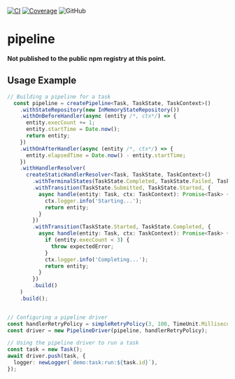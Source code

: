 [![CI](https://github.com/sha1n/pipeline/actions/workflows/ci.yml/badge.svg)](https://github.com/sha1n/pipeline/actions/workflows/ci.yml)
[![Coverage](https://github.com/sha1n/pipeline/actions/workflows/coverage.yml/badge.svg)](https://github.com/sha1n/pipeline/actions/workflows/coverage.yml)
![GitHub](https://img.shields.io/github/license/sha1n/pipeline)
<!-- 
![npm type definitions](https://img.shields.io/npm/types/@sha1n/pipeline)
![npm](https://img.shields.io/npm/v/@sha1n/pipeline)
-->
# pipeline

**Not published to the public npm registry at this point.**

## Usage Example
```ts
// Building a pipeline for a task
  const pipeline = createPipeline<Task, TaskState, TaskContext>()
    .withStateRepository(new InMemoryStateRepository())
    .withOnBeforeHandler(async (entity /*, ctx*/) => {
      entity.execCount += 1;
      entity.startTime = Date.now();
      return entity;
    })
    .withOnAfterHandler(async (entity /*, ctx*/) => {
      entity.elapsedTime = Date.now() - entity.startTime;
    })
    .withHandlerResolver(
      createStaticHandlerResolver<Task, TaskState, TaskContext>()
        .withTerminalStates(TaskState.Completed, TaskState.Failed, TaskState.Cancelled)
        .withTransition(TaskState.Submitted, TaskState.Started, {
          async handle(entity: Task, ctx: TaskContext): Promise<Task> {
            ctx.logger.info('Starting...');
            return entity;
          }
        })
        .withTransition(TaskState.Started, TaskState.Completed, {
          async handle(entity: Task, ctx: TaskContext): Promise<Task> {
            if (entity.execCount < 3) {
              throw expectedError;
            }
            ctx.logger.info('Completing...');
            return entity;
          }
        })
        .build()
    )
    .build();


// Configuring a pipeline driver
const handlerRetryPolicy = simpleRetryPolicy(3, 100, TimeUnit.Milliseconds);
const driver = new PipelineDriver(pipeline, handlerRetryPolicy);

// Using the pipeline driver to run a task
const task = new Task();
await driver.push(task, {
  logger: newLogger(`demo:task:run:${task.id}`),
});

```